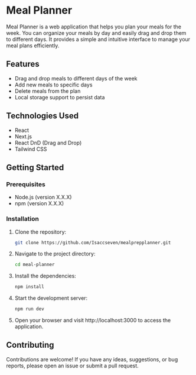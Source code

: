 # Meal Planner

Meal Planner is a web application that helps you plan your meals for the week. You can organize your meals by day and easily drag and drop them to different days. It provides a simple and intuitive interface to manage your meal plans efficiently.

## Features

- Drag and drop meals to different days of the week
- Add new meals to specific days
- Delete meals from the plan
- Local storage support to persist data

## Technologies Used

- React
- Next.js
- React DnD (Drag and Drop)
- Tailwind CSS

## Getting Started

### Prerequisites

- Node.js (version X.X.X)
- npm (version X.X.X)

### Installation

1. Clone the repository:

   ```bash
   git clone https://github.com/Isaccseven/mealprepplanner.git
   ```
2. Navigate to the project directory:
   ```bash
   cd meal-planner
   ```
3. Install the dependencies:
   ```bash
   npm install
   ```
5. Start the development server:
   ```bash
   npm run dev
   ```
6. Open your browser and visit http://localhost:3000 to access the application.

## Contributing
Contributions are welcome! If you have any ideas, suggestions, or bug reports, please open an issue or submit a pull request.
   
